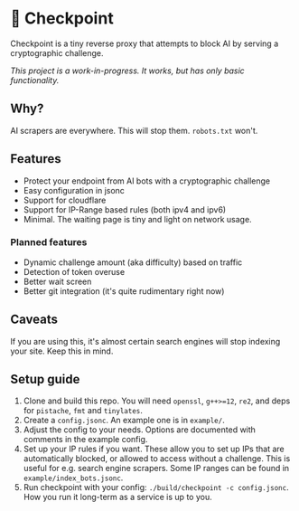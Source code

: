 # 🛑 Checkpoint

Checkpoint is a tiny reverse proxy that attempts to block AI by serving a cryptographic challenge.

_This project is a work-in-progress. It works, but has only basic functionality._

## Why?

AI scrapers are everywhere. This will stop them. `robots.txt` won't.

## Features
- Protect your endpoint from AI bots with a cryptographic challenge
- Easy configuration in jsonc
- Support for cloudflare
- Support for IP-Range based rules (both ipv4 and ipv6)
- Minimal. The waiting page is tiny and light on network usage.

### Planned features
- Dynamic challenge amount (aka difficulty) based on traffic
- Detection of token overuse
- Better wait screen
- Better git integration (it's quite rudimentary right now)

## Caveats
If you are using this, it's almost certain search engines will stop indexing your site. Keep this in mind.

## Setup guide

1. Clone and build this repo. You will need `openssl`, `g++>=12`, `re2`, and deps for `pistache`, `fmt` and `tinylates`.
2. Create a `config.jsonc`. An example one is in `example/`.
3. Adjust the config to your needs. Options are documented with comments in the example config.
4. Set up your IP rules if you want. These allow you to set up IPs that are automatically blocked, or allowed to access without a challenge. This is useful for e.g. search engine scrapers. Some IP ranges can be found in `example/index_bots.jsonc`.
5. Run checkpoint with your config: `./build/checkpoint -c config.jsonc`. How you run it long-term as a service is up to you.
